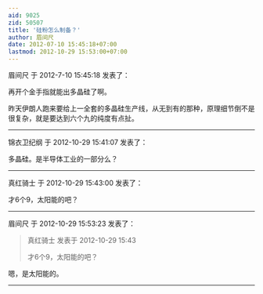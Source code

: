```yaml
---
aid: 9025
zid: 50507
title: '硅粉怎么制备？'
author: 眉间尺
date: 2012-07-10 15:45:18+07:00
lastmod: 2012-10-29 15:53:00+07:00
---
```


眉间尺 于 2012-7-10 15:45:18 发表了：

再开个金手指就能出多晶硅了啊。

昨天伊朗人跑来要给上一全套的多晶硅生产线，从无到有的那种，原理细节倒不是很复杂，就是要达到六个九的纯度有点扯。

---------

锦衣卫纪纲 于 2012-10-29 15:41:07 发表了：

多晶硅。是半导体工业的一部分么？

---------

真红骑士 于 2012-10-29 15:43:00 发表了：

才6个9，太阳能的吧？

---------

眉间尺 于 2012-10-29 15:53:23 发表了：

> 真红骑士 发表于 2012-10-29 15:43
> 
> 才6个9，太阳能的吧？



嗯，是太阳能的。

---------

